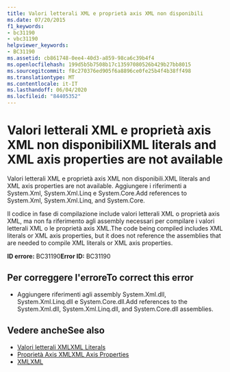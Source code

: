 ```yaml
---
title: Valori letterali XML e proprietà axis XML non disponibili
ms.date: 07/20/2015
f1_keywords:
- bc31190
- vbc31190
helpviewer_keywords:
- BC31190
ms.assetid: cb861748-0ee4-40d3-a859-98ca6c39b4f4
ms.openlocfilehash: 199d5b5b7508b17c13597080526b429b27bb8015
ms.sourcegitcommit: f8c270376ed905f6a8896ce0fe25b4f4b38ff498
ms.translationtype: MT
ms.contentlocale: it-IT
ms.lasthandoff: 06/04/2020
ms.locfileid: "84405352"
---
```

# <a name="xml-literals-and-xml-axis-properties-are-not-available"></a><span data-ttu-id="06f81-102">Valori letterali XML e proprietà axis XML non disponibili</span><span class="sxs-lookup"><span data-stu-id="06f81-102">XML literals and XML axis properties are not available</span></span>
<span data-ttu-id="06f81-103">Valori letterali XML e proprietà axis XML non disponibili.</span><span class="sxs-lookup"><span data-stu-id="06f81-103">XML literals and XML axis properties are not available.</span></span> <span data-ttu-id="06f81-104">Aggiungere i riferimenti a System.Xml, System.Xml.Linq e System.Core.</span><span class="sxs-lookup"><span data-stu-id="06f81-104">Add references to System.Xml, System.Xml.Linq, and System.Core.</span></span>  
  
 <span data-ttu-id="06f81-105">Il codice in fase di compilazione include valori letterali XML o proprietà axis XML, ma non fa riferimento agli assembly necessari per compilare i valori letterali XML o le proprietà axis XML.</span><span class="sxs-lookup"><span data-stu-id="06f81-105">The code being compiled includes XML literals or XML axis properties, but it does not reference the assemblies that are needed to compile XML literals or XML axis properties.</span></span>  
  
 <span data-ttu-id="06f81-106">**ID errore:** BC31190</span><span class="sxs-lookup"><span data-stu-id="06f81-106">**Error ID:** BC31190</span></span>  
  
## <a name="to-correct-this-error"></a><span data-ttu-id="06f81-107">Per correggere l'errore</span><span class="sxs-lookup"><span data-stu-id="06f81-107">To correct this error</span></span>  
  
- <span data-ttu-id="06f81-108">Aggiungere riferimenti agli assembly System.Xml.dll, System.Xml.Linq.dll e System.Core.dll.</span><span class="sxs-lookup"><span data-stu-id="06f81-108">Add references to the System.Xml.dll, System.Xml.Linq.dll, and System.Core.dll assemblies.</span></span>  
  
## <a name="see-also"></a><span data-ttu-id="06f81-109">Vedere anche</span><span class="sxs-lookup"><span data-stu-id="06f81-109">See also</span></span>

- [<span data-ttu-id="06f81-110">Valori letterali XML</span><span class="sxs-lookup"><span data-stu-id="06f81-110">XML Literals</span></span>](../language-reference/xml-literals/index.md)
- [<span data-ttu-id="06f81-111">Proprietà Axis XML</span><span class="sxs-lookup"><span data-stu-id="06f81-111">XML Axis Properties</span></span>](../language-reference/xml-axis/index.md)
- [<span data-ttu-id="06f81-112">XML</span><span class="sxs-lookup"><span data-stu-id="06f81-112">XML</span></span>](../programming-guide/language-features/xml/index.md)
